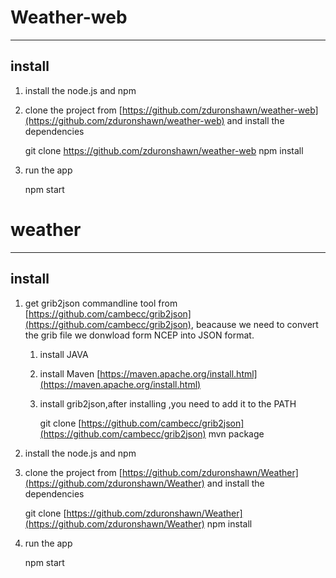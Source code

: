 # Weather-web

---

## install

1. install the node.js and npm
2. clone the project from [https://github.com/zduronshawn/weather-web](https://github.com/zduronshawn/weather-web) and install the dependencies

    git clone https://github.com/zduronshawn/weather-web
    npm install

4. run the app

    npm start

# weather

---

## install

1. get grib2json commandline tool from  [https://github.com/cambecc/grib2json](https://github.com/cambecc/grib2json), beacause we need to convert the grib file we donwload form NCEP into JSON format.
    1. install JAVA
    2. install Maven [https://maven.apache.org/install.html](https://maven.apache.org/install.html)
    3. install grib2json,after installing ,you need to add it to the PATH

        git clone [https://github.com/cambecc/grib2json](https://github.com/cambecc/grib2json)
        mvn package

2. install the node.js and npm
3. clone the project from [https://github.com/zduronshawn/Weather](https://github.com/zduronshawn/Weather) and install the dependencies

    git clone [https://github.com/zduronshawn/Weather](https://github.com/zduronshawn/Weather)
    npm install

4. run the app

    npm start